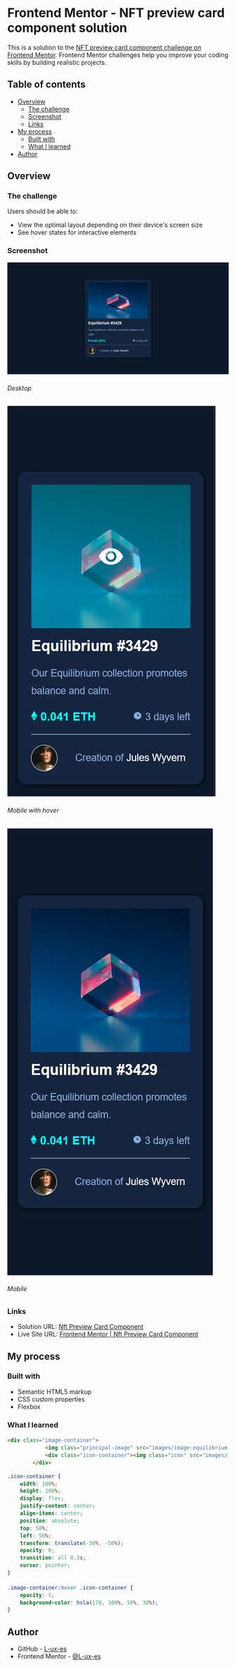# Frontend Mentor - NFT preview card component solution

This is a solution to the [NFT preview card component challenge on Frontend Mentor](https://www.frontendmentor.io/challenges/nft-preview-card-component-SbdUL_w0U). Frontend Mentor challenges help you improve your coding skills by building realistic projects.

## Table of contents

- [Overview](#overview)
    - [The challenge](#the-challenge)
    - [Screenshot](#screenshot)
    - [Links](#links)
- [My process](#my-process)
    - [Built with](#built-with)
    - [What I learned](#what-i-learned)
- [Author](#author)

## Overview

### The challenge

Users should be able to:

- View the optimal layout depending on their device's screen size
- See hover states for interactive elements

### Screenshot

![NFT Card Desktop](NFT_preview_card_component_desktop.png)
###### Desktop

![NFT Card Hover Mobile](NFT_preview_card_component_hover.png)
###### Mobile with hover 

![NTF Card Mobile](NFT_preview_card_component_mobile.png)
###### Mobile

### Links

- Solution URL: [Nft Preview Card Component](https://github.com/L-ux-es/Nft-Preview-Card-Component)
- Live Site URL: [Frontend Mentor | Nft Preview Card Component](https://l-ux-es.github.io/Nft-Preview-Card-Component/)

## My process

### Built with

- Semantic HTML5 markup
- CSS custom properties
- Flexbox

### What I learned

```html
<div class="image-container">
            <img class="principal-image" src="images/image-equilibrium.jpg" alt="Equilibrium">
            <div class="icon-container"><img class="icon" src="images/icon-view.svg" alt="View"></div>
        </div>
```

```css
.icon-container {
    width: 100%;
    height: 100%;
    display: flex;
    justify-content: center;
    align-items: center;
    position: absolute;
    top: 50%;
    left: 50%;
    transform: translate(-50%, -50%);
    opacity: 0;
    transition: all 0.3s;
    cursor: pointer;
}

.image-container:hover .icon-container {
    opacity: 1;
    background-color: hsla(178, 100%, 50%, 30%);
}
```

## Author

- GitHub - [L-ux-es](https://github.com/L-ux-es)
- Frontend Mentor - [@L-ux-es](https://www.frontendmentor.io/profile/L-ux-es)
